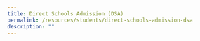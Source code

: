 ```yaml
---
title: Direct Schools Admission (DSA)
permalink: /resources/students/direct-schools-admission-dsa
description: ""
---
```

